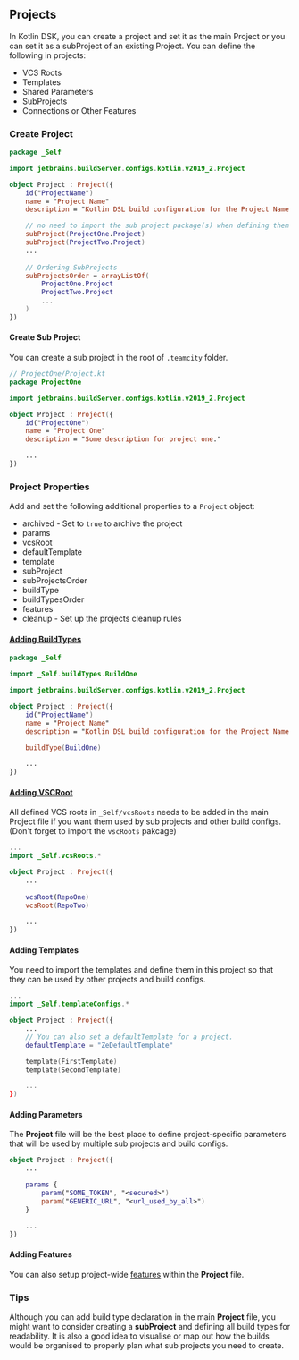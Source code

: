 ## Projects
In Kotlin DSK, you can create a project and set it as the main Project or you can set it as a subProject of an existing Project.
You can define the following in projects:
- VCS Roots
- Templates
- Shared Parameters
- SubProjects
- Connections or Other Features

### Create Project

```kotlin
package _Self

import jetbrains.buildServer.configs.kotlin.v2019_2.Project

object Project : Project({
    id("ProjectName")
    name = "Project Name"
    description = "Kotlin DSL build configuration for the Project Name."

    // no need to import the sub project package(s) when defining them in the Project file.
    subProject(ProjectOne.Project)
    subProject(ProjectTwo.Project)
    ...
    
    // Ordering SubProjects
    subProjectsOrder = arrayListOf(
        ProjectOne.Project
        ProjectTwo.Project
        ...
    )
})
```

#### Create Sub Project

You can create a sub project in the root of `.teamcity` folder.

```kotlin
// ProjectOne/Project.kt
package ProjectOne

import jetbrains.buildServer.configs.kotlin.v2019_2.Project

object Project : Project({
    id("ProjectOne")
    name = "Project One"
    description = "Some description for project one."

    ...
})
```

### Project Properties

Add and set the following additional properties to a `Project` object:

- archived - Set to `true` to archive the project
- params
- vcsRoot
- defaultTemplate
- template
- subProject
- subProjectsOrder
- buildType
- buildTypesOrder
- features
- cleanup - Set up the projects cleanup rules

#### [Adding BuildTypes](./BuildTypes.md)

```kotlin
package _Self

import _Self.buildTypes.BuildOne

import jetbrains.buildServer.configs.kotlin.v2019_2.Project

object Project : Project({
    id("ProjectName")
    name = "Project Name"
    description = "Kotlin DSL build configuration for the Project Name."

    buildType(BuildOne)

    ...
})
```

#### [Adding VSCRoot](./vcsRoots.md)

All defined VCS roots in `_Self/vcsRoots` needs to be added in the main Project file if you want them used by sub projects and other build configs. (Don't forget to import the `vscRoots` pakcage)

``` kotlin
...
import _Self.vcsRoots.*

object Project : Project({
    ...
    
    vcsRoot(RepoOne)
    vcsRoot(RepoTwo)

    ...
})
```

#### Adding Templates

You need to import the templates and define them in this project so that they can be used by other projects and build configs.

``` kotlin
...
import _Self.templateConfigs.*

object Project : Project({
    ...
    // You can also set a defaultTemplate for a project.
    defaultTemplate = "ZeDefaultTemplate"

    template(FirstTemplate)
    template(SecondTemplate)

    ...
})
```

#### Adding Parameters

The **Project** file will be the best place to define project-specific parameters that will be used by multiple sub projects and build configs.

``` kotlin
object Project : Project({
    ...

    params {
        param("SOME_TOKEN", "<secured>")
        param("GENERIC_URL", "<url_used_by_all>")
    }

    ...
})
```

#### Adding Features

You can also setup project-wide [features](https://teamcity.jetbrains.com/app/dsl-documentation/jetbrains.build-server.configs.kotlin.v2018_2/-project-feature/index.html) within the **Project** file.

### Tips

Although you can add build type declaration in the main **Project** file, you might want to consider creating a **subProject** and defining all build types for readability. It is also a good idea to visualise or map out how the builds would be organised to properly plan what sub projects you need to create.